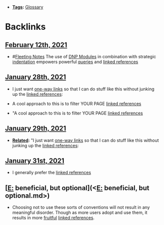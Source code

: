 - **[Tags](<Tags.md>):** [Glossary](<Glossary.md>)

# Backlinks
## [February 12th, 2021](<February 12th, 2021.md>)
- #[Fleeting Notes](<Fleeting Notes.md>) The use of [DNP Modules](<DNP Modules.md>) in combination with strategic [indentation](<indentation.md>) empowers powerful [queries](<queries.md>) and [linked references](<linked references.md>)

## [January 28th, 2021](<January 28th, 2021.md>)
- I just want [one-way links](<one-way links.md>) so that I can do stuff like this without junking up the [linked references](<linked references.md>):

- A cool approach to this is to filter YOUR PAGE [linked references](<linked references.md>)

- "A cool approach to this is to filter YOUR PAGE [linked references](<linked references.md>)

## [January 29th, 2021](<January 29th, 2021.md>)
- **[Related](<Related.md>):** "I just want [one-way links](<one-way links.md>) so that I can do stuff like this without junking up the [linked references](<linked references.md>):

## [January 31st, 2021](<January 31st, 2021.md>)
- I generally prefer the [linked references](<linked references.md>)

## [[E:](<[E:.md>) beneficial, but optional](<[E:](<E:.md>) beneficial, but optional.md>)
- Choosing not to use these sorts of conventions will not result in any meaningful disorder. Though as more users adopt and use them, it results in more [fruitful](<fruitful.md>) [linked references](<linked references.md>).

